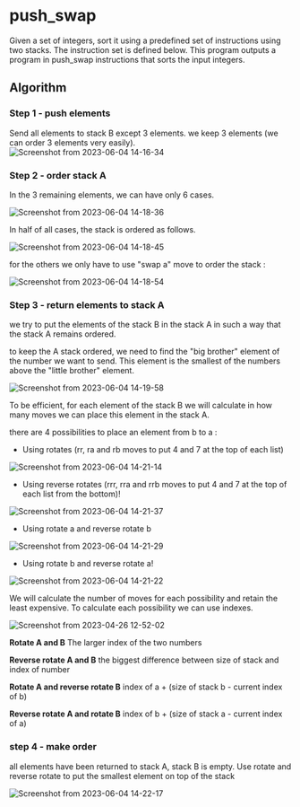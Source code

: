 # push_swap

Given a set of integers, sort it using a predefined set of instructions using two stacks. The instruction set is defined below. This program outputs a program in push_swap instructions that sorts the input integers.

## Algorithm
### Step 1 - push elements

Send all elements to stack B except 3 elements.
we keep 3 elements (we can order 3 elements very easily).
![Screenshot from 2023-06-04 14-16-34](https://github.com/pcheron-root/push_swap/assets/126467996/08ef34e1-9755-4a4d-9f52-c285e6542df3)

### Step 2 - order stack A

In the 3 remaining elements, we can have only 6 cases.

![Screenshot from 2023-06-04 14-18-36](https://github.com/pcheron-root/push_swap/assets/126467996/0a87c51f-4033-42d3-a562-55ee31fd8463)

In half of all cases, the stack is ordered as follows.

![Screenshot from 2023-06-04 14-18-45](https://github.com/pcheron-root/push_swap/assets/126467996/90e6725a-8a99-476b-8c1c-b9b2ffd44bca)

for the others we only have to use "swap a" move to order the stack :

![Screenshot from 2023-06-04 14-18-54](https://github.com/pcheron-root/push_swap/assets/126467996/f71806a9-3c49-4a91-919e-3109394e5e5f)

### Step 3 - return elements to stack A

we try to put the elements of the stack B in the stack A in such a way that the stack A remains ordered.

to keep the A stack ordered, we need to find the "big brother" element of the number we want to send.
This element is the smallest of the numbers above the "little brother" element.

![Screenshot from 2023-06-04 14-19-58](https://github.com/pcheron-root/push_swap/assets/126467996/718dd997-3803-47a1-a6ab-aed886d4cefe)

To be efficient, for each element of the stack B we will calculate in how many moves we can place this element in the stack A.

there are 4 possibilities to place an element from b to a :

- Using rotates (rr, ra and rb moves to put 4 and 7 at the top of each list)

![Screenshot from 2023-06-04 14-21-14](https://github.com/pcheron-root/push_swap/assets/126467996/c6e82ab0-ca4c-49d5-a322-49e50fb7e055)

- Using reverse rotates (rrr, rra and rrb moves to put 4 and 7 at the top of each list from the bottom)!

![Screenshot from 2023-06-04 14-21-37](https://github.com/pcheron-root/push_swap/assets/126467996/ccbe0264-0ff1-4963-a58d-d68660ecf4ab)

- Using rotate a and reverse rotate b

![Screenshot from 2023-06-04 14-21-29](https://github.com/pcheron-root/push_swap/assets/126467996/a62df96d-c0da-4ef2-b2f0-7a2e62fec7e7)

- Using rotate b and reverse rotate a!

![Screenshot from 2023-06-04 14-21-22](https://github.com/pcheron-root/push_swap/assets/126467996/6dcba55e-5181-427a-9ca6-ea2d8f588338)

We will calculate the number of moves for each possibility and retain the least expensive.
To calculate each possibility we can use indexes.

![Screenshot from 2023-04-26 12-52-02](https://user-images.githubusercontent.com/126467996/234555994-db4b773f-de2a-4a23-b44d-fa2a9b1e806b.png)

**Rotate A and B**
The larger index of the two numbers

**Reverse rotate A and B**
the biggest difference between size of stack and index of number

**Rotate A and reverse rotate B**
index of a + (size of stack b - current index of b)

**Reverse rotate A and rotate B**
index of b + (size of stack a - current index of a)

### step 4 - make order

all elements have been returned to stack A, stack B is empty.
Use rotate and reverse rotate to put the smallest element on top of the stack

![Screenshot from 2023-06-04 14-22-17](https://github.com/pcheron-root/push_swap/assets/126467996/33ca7b89-4c37-4c21-be60-232a650fc9b1)

